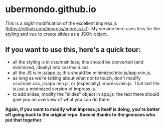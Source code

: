 # ubermondo.github.io

This is a _slight_ modification of the excellent impress.js (https://github.com/impress/impress.js/). My version here uses less for the styling and vue to create slides as a JSON object.

## If you want to use this, here's a quick tour:

* all the styling is in css/main.less; this should be converted (and minimized, ideally) into css/main.css.
* all the JS is in js/app.js; this should be minimized into js/app.min.js.
* as long as we're talking about what _not_ to touch, don't modify css/main.css, js/app.min.js, or (especially) impress.min.js. That last file is just a minimized version of impress.js.
* to add slides, modify the "slides" object in app.js; the text there should give you an overview of what you can do there.

**Again, if you want to modify what impress.js itself is doing, you're better off going back to the original repo. Special thanks to the geniuses who put that together.**
